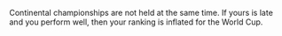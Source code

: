 Continental championships are not held at the same time. If yours is late and
you perform well, then your ranking is inflated for the World Cup.
